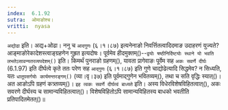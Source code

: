 ```yaml
---
index:  6.1.92
sutra:  ओमाङोश्च।
vritti:  nyasa
---
```


`अद्योढा` इति। अद्य+ओढा। ननु च `आदगुणः` (६।१।८७) इत्यनेनाङो निवर्त्तितत्वादिदमाङ उदाहरणं युज्यते? आङ्माङोरेकादेशस्त्वाङ्ग्रहणेन गुह्रत इत्यदोषः। पूर्वमेव हीदमुक्तम्()--`द्वयोः षष्ठीनिर्दिष्टयोः स्थाने यो भवति लभतेऽसावन्यतरव्यपदेशम्()` इति। किमर्थं पुनराङो ग्रहणम्(), यावता प्रागेवाङः पूर्वेम सह `अकः सवर्णे दीर्घः` (6.1.97) इति दीर्घत्वे कृते ततः परेण सह `आद्गुणः` (६।१।८७) इति गुणे चाद्योढेत्यादि सिद्धमेव? न सिध्यति, यतः `धातूपसर्गयोः कार्यमन्तरङ्गम्()` (व्या।वृ।३७) इति पूर्वमाद्गुणेन भवितव्यम्(), तथा च सति वृद्धिः स्यात्()। अत आङोऽपि ग्रहणं कत्र्तव्यम्()। 
`इह त्वकः सवर्णे दीर्घत्वं बाध्यते` इति। अस्य विधेरविशेषविहितत्वात्(), अकः सवरणे दीर्घस्य च सामान्यविहितत्वात्()। विशेषविहितोऽपि सामान्यविहितस्य बाधको भवतीति प्रतिपादितमेतत्()॥

